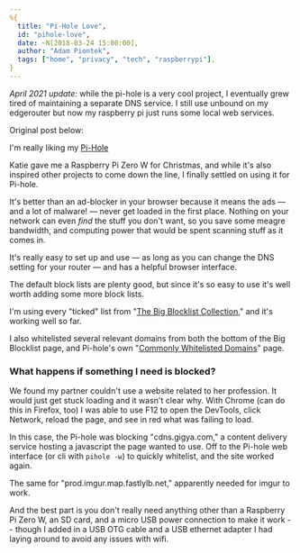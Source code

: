 ```yaml
---
%{
  title: "Pi-Hole Love",
  id: "pihole-love",
  date: ~N[2018-03-24 15:00:00],
  author: "Adam Piontek",
  tags: ["home", "privacy", "tech", "raspberrypi"],
}
---
```


*April 2021 update:* while the pi-hole is a very cool project, I eventually grew tired of maintaining a separate DNS service. I still use unbound on my edgerouter but now my raspberry pi just runs some local web services.

Original post below:

<!--more-->

I'm really liking my [Pi-Hole](https://pi-hole.net/)

Katie gave me a Raspberry Pi Zero W for Christmas, and while it's also inspired other projects to come down the line, I finally settled on using it for Pi-hole.


It's better than an ad-blocker in your browser because it means the ads — and a lot of malware! — never get loaded in the first place. Nothing on your network can even *find* the stuff you don't want, so you save some meagre bandwidth, and computing power that would be spent scanning stuff as it comes in.

It's really easy to set up and use — as long as you can change the DNS setting for your router — and has a helpful browser interface.

The default block lists are plenty good, but since it's so easy to use it's well worth adding some more block lists.

I'm using every "ticked" list from "[The Big Blocklist Collection](https://firebog.net/)," and it's working well so far.

I also whitelisted several relevant domains from both the bottom of the Big Blocklist page, and Pi-hole's own "[Commonly Whitelisted Domains](https://discourse.pi-hole.net/t/commonly-whitelisted-domains/212)" page.

### What happens if something I need is blocked?

We found my partner couldn't use a website related to her profession. It would just get stuck loading and it wasn't clear why. With Chrome (can do this in Firefox, too) I was able to use F12 to open the DevTools, click Network, reload the page, and see in red what was failing to load.

In this case, the Pi-hole was blocking "cdns.gigya.com," a content delivery service hosting a javascript the page wanted to use. Off to the Pi-hole web interface (or cli with `pihole -w`) to quickly whitelist, and the site worked again.

The same for "prod.imgur.map.fastlylb.net," apparently needed for imgur to work.

And the best part is you don't really need anything other than a Raspberry Pi Zero W, an SD card, and a micro USB power connection to make it work -- though I added in a USB OTG cable and a USB ethernet adapter I had laying around to avoid any issues with wifi.
